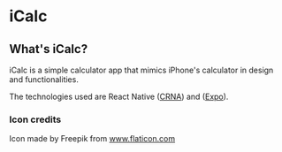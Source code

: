 # iCalc

## What's iCalc?

iCalc is a simple calculator app that mimics iPhone's calculator in design and functionalities.

The technologies used are React Native ([CRNA](https://github.com/react-community/create-react-native-app)) and ([Expo](https://expo.io/)).

### Icon credits

Icon made by Freepik from www.flaticon.com 
